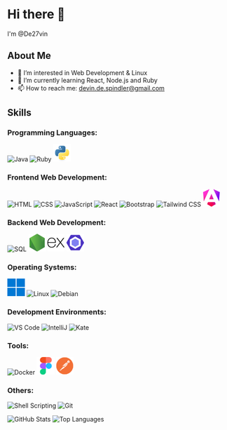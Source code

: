 # Hi there 👋

I'm @De27vin

## About Me
- 👀 I’m interested in Web Development & Linux
- 🌱 I’m currently learning React, Node.js and Ruby
- 📫 How to reach me: [devin.de.spindler@gmail.com](mailto:devin.de.spindler@gmail.com)

## Skills

### Programming Languages:

<p align="left">
  <img src="https://cdn.jsdelivr.net/gh/devicons/devicon/icons/java/java-original.svg" alt="Java" width="40" height="40"/>
  <img src="https://cdn.jsdelivr.net/gh/devicons/devicon/icons/ruby/ruby-original.svg" alt="Ruby" width="40" height="40"/>
  <img src="https://github.com/devicons/devicon/blob/v2.16.0/icons/python/python-original.svg" alt="Python" width="40" height="40"/>
</p>

### Frontend Web Development:

<p align="left">
  <img src="https://cdn.jsdelivr.net/gh/devicons/devicon/icons/html5/html5-original.svg" alt="HTML" width="40" height="40"/>
  <img src="https://cdn.jsdelivr.net/gh/devicons/devicon/icons/css3/css3-original.svg" alt="CSS" width="40" height="40"/>
  <img src="https://cdn.jsdelivr.net/gh/devicons/devicon/icons/javascript/javascript-original.svg" alt="JavaScript" width="40" height="40"/>
  <img src="https://cdn.jsdelivr.net/gh/devicons/devicon/icons/react/react-original.svg" alt="React" width="40" height="40"/>
  <img src="https://cdn.jsdelivr.net/gh/devicons/devicon/icons/bootstrap/bootstrap-original.svg" alt="Bootstrap" width="40" height="40"/>
  <img src="https://cdn.jsdelivr.net/gh/devicons/devicon/icons/tailwindcss/tailwindcss-original.svg" alt="Tailwind CSS" width="40" height="40"/>
  <img src="https://github.com/devicons/devicon/blob/v2.16.0/icons/angular/angular-original.svg" alt="AngularJS" width=*40" height="40"/>
</p>

### Backend Web Development:

<p align="left">
  <img src="https://cdn.jsdelivr.net/gh/devicons/devicon/icons/mysql/mysql-original.svg" alt="SQL" width="40" height="40"/>
  <!-- <img src="https://raw.githubusercontent.com/devicons/devicon/master/icons/mongodb/mongodb-original.svg" alt="MongoDB" width="40" height="40"/> -->
  <img src="https://github.com/devicons/devicon/blob/v2.16.0/icons/nodejs/nodejs-original.svg" alt="NodeJS" width="40" height="40">
  <img src="https://github.com/devicons/devicon/blob/v2.16.0/icons/express/express-original.svg" alt="ExpressJS" width="40" height="40">
  <img src="https://github.com/devicons/devicon/blob/v2.16.0/icons/eslint/eslint-original.svg" alt="ESLint" width="40" height="40">
</p>

### Operating Systems:
<p align="left">
  <img src="https://raw.githubusercontent.com/devicons/devicon/master/icons/windows11/windows11-original.svg" alt="MongoDB" width="40" height="40"/>
  <img src="https://cdn.jsdelivr.net/gh/devicons/devicon/icons/linux/linux-original.svg" alt="Linux" width="40" height="40"/>
  <img src="https://cdn.jsdelivr.net/gh/devicons/devicon/icons/debian/debian-original.svg" alt="Debian" width="40" height="40"/>
</p>

### Development Environments:

<p align="left">
  <img src="https://cdn.jsdelivr.net/gh/devicons/devicon/icons/vscode/vscode-original.svg" alt="VS Code" width="40" height="40"/>
  <img src="https://cdn.jsdelivr.net/gh/devicons/devicon/icons/intellij/intellij-original.svg" alt="IntelliJ" width="40" height="40"/>
  <img src="https://github.com/user-attachments/assets/a5096cb1-355e-4a18-9b58-98f0a3bf72ce" alt="Kate" width="40" height="40"/>
</p>

### Tools:

<p align="left">
  <img src="https://cdn.jsdelivr.net/gh/devicons/devicon/icons/docker/docker-original.svg" alt="Docker" width="40" height="40"/>
  <img src="https://github.com/devicons/devicon/blob/v2.16.0/icons/figma/figma-original.svg" alt="Figma" width="40" height="40"/>
  <img src="https://github.com/devicons/devicon/blob/v2.16.0/icons/postman/postman-original.svg" alt="Postman" width="40" height="40">
</p>

### Others:

<p align="left">
  <img src="https://cdn.jsdelivr.net/gh/devicons/devicon/icons/bash/bash-original.svg" alt="Shell Scripting" width="40" height="40"/>
  <img src="https://cdn.jsdelivr.net/gh/devicons/devicon/icons/git/git-original.svg" alt="Git" width="40" height="40"/>
</p>


  <img src="https://github-readme-stats.vercel.app/api?username=De27vin&hide_title=false&hide_rank=false&show_icons=true&include_all_commits=true&count_private=true&theme=dracula&locale=en&hide_border=false&order=1" alt="GitHub Stats" width="1000" height="200"/>
  <img src="https://github-readme-stats.vercel.app/api/top-langs?username=De27vin&locale=en&hide_title=false&layout=compact&card_width=320&langs_count=10&theme=dracula&hide_border=false&order=2" alt="Top Languages" width="1000" height="200"/>
